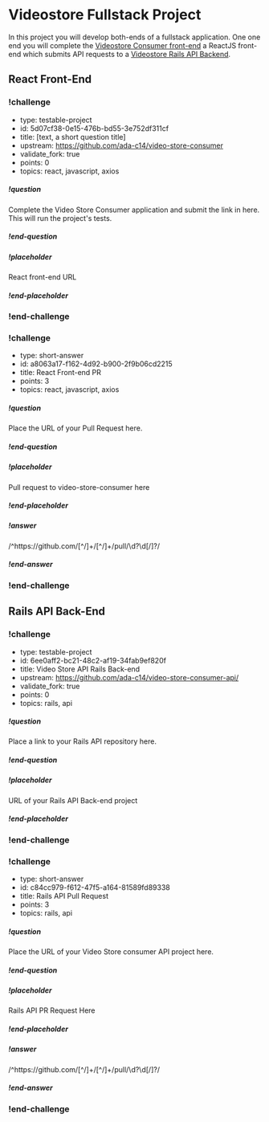 # Videostore Fullstack Project

In this project you will develop both-ends of a fullstack application.  One one end you will complete the [Videostore Consumer front-end](https://github.com/ada-c14/video-store-consumer) a ReactJS front-end which submits API requests to a [Videostore Rails API Backend](https://github.com/ada-c14/video-store-consumer-api/).


## React Front-End

<!-- >>>>>>>>>>>>>>>>>>>>>> BEGIN CHALLENGE >>>>>>>>>>>>>>>>>>>>>> -->
<!-- Replace everything in square brackets [] and remove brackets  -->

### !challenge

* type: testable-project
* id: 5d07cf38-0e15-476b-bd55-3e752df311cf
* title: [text, a short question title]
* upstream: https://github.com/ada-c14/video-store-consumer
* validate_fork: true
* points: 0
* topics: react, javascript, axios

##### !question

Complete the Video Store Consumer application and submit the link in here.  This will run the project's tests.

##### !end-question

##### !placeholder

React front-end URL

##### !end-placeholder

<!-- other optional sections -->
<!-- !hint - !end-hint (markdown, hidden, students click to view) -->
<!-- !rubric - !end-rubric (markdown, instructors can see while scoring a checkpoint) -->
<!-- !explanation - !end-explanation (markdown, students can see after answering correctly) -->

### !end-challenge

<!-- ======================= END CHALLENGE ======================= -->

<!-- >>>>>>>>>>>>>>>>>>>>>> BEGIN CHALLENGE >>>>>>>>>>>>>>>>>>>>>> -->
<!-- Replace everything in square brackets [] and remove brackets  -->

### !challenge

* type: short-answer
* id: a8063a17-f162-4d92-b900-2f9b06cd2215
* title: React Front-end PR
* points: 3
* topics: react, javascript, axios

##### !question

Place the URL of your Pull Request here.

##### !end-question

##### !placeholder

Pull request to video-store-consumer here

##### !end-placeholder

##### !answer

/^https:\/\/github\.com\/[^\/]+\/[^\/]+\/pull\/\d?\d[\/]?/

##### !end-answer

<!-- other optional sections -->
<!-- !hint - !end-hint (markdown, hidden, students click to view) -->
<!-- !rubric - !end-rubric (markdown, instructors can see while scoring a checkpoint) -->
<!-- !explanation - !end-explanation (markdown, students can see after answering correctly) -->

### !end-challenge

<!-- ======================= END CHALLENGE ======================= -->

## Rails API Back-End

<!-- >>>>>>>>>>>>>>>>>>>>>> BEGIN CHALLENGE >>>>>>>>>>>>>>>>>>>>>> -->
<!-- Replace everything in square brackets [] and remove brackets  -->

### !challenge

* type: testable-project
* id: 6ee0aff2-bc21-48c2-af19-34fab9ef820f
* title: Video Store API Rails Back-end
* upstream: https://github.com/ada-c14/video-store-consumer-api/
* validate_fork: true
* points: 0
* topics: rails, api

##### !question

Place a link to your Rails API repository here.

##### !end-question

##### !placeholder

URL of your Rails API Back-end project

##### !end-placeholder

<!-- other optional sections -->
<!-- !hint - !end-hint (markdown, hidden, students click to view) -->
<!-- !rubric - !end-rubric (markdown, instructors can see while scoring a checkpoint) -->
<!-- !explanation - !end-explanation (markdown, students can see after answering correctly) -->

### !end-challenge

<!-- ======================= END CHALLENGE ======================= -->

<!-- >>>>>>>>>>>>>>>>>>>>>> BEGIN CHALLENGE >>>>>>>>>>>>>>>>>>>>>> -->
<!-- Replace everything in square brackets [] and remove brackets  -->

### !challenge

* type: short-answer
* id: c84cc979-f612-47f5-a164-81589fd89338
* title: Rails API Pull Request
* points: 3
* topics: rails, api

##### !question

Place the URL of your Video Store consumer API project here.

##### !end-question

##### !placeholder

Rails API PR Request Here

##### !end-placeholder

##### !answer

/^https:\/\/github\.com\/[^\/]+\/[^\/]+\/pull\/\d?\d[\/]?/

##### !end-answer

<!-- other optional sections -->
<!-- !hint - !end-hint (markdown, hidden, students click to view) -->
<!-- !rubric - !end-rubric (markdown, instructors can see while scoring a checkpoint) -->
<!-- !explanation - !end-explanation (markdown, students can see after answering correctly) -->

### !end-challenge

<!-- ======================= END CHALLENGE ======================= -->
